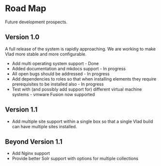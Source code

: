 # Road Map

Future development prospects.

## Version 1.0

A full release of the system is rapidly approaching. We are working to make Vlad more stable and more configurable.

- Add multi operating system support - Done
- Added documentation and mkdocs support - In progress
- All open bugs should be addressed - In progress
- Add dependencies to roles so that when installing elements they require prerequisites to be installed also - In progress
- Test with (and possibly add support for) different virtual machine systems - vmware Fusion now supported

## Version 1.1

- Add multiple site support within a single box so that a single Vlad build can have multiple sites installed.

## Beyond Version 1.1

- Add Nginx support
- Provide better Solr support with options for multiple collections